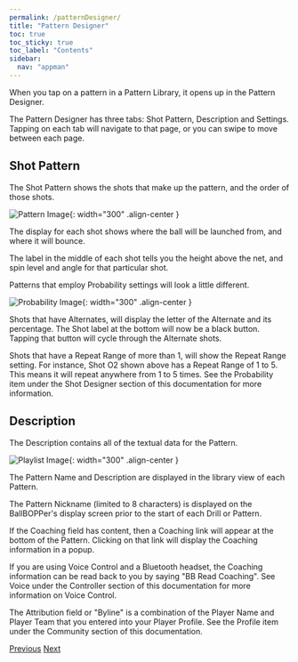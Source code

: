 ```yaml
---
permalink: /patternDesigner/
title: "Pattern Designer"
toc: true
toc_sticky: true
toc_label: "Contents"
sidebar:
  nav: "appman"
---
```


When you tap on a pattern in a Pattern Library, it opens up in the Pattern Designer.

The Pattern Designer has three tabs: Shot Pattern, Description and Settings. Tapping on each tab will navigate to that page, or you can swipe to move between each page.

## Shot Pattern
The Shot Pattern shows the shots that make up the pattern, and the order of those shots. 

![Pattern Image](../assets/images/PatternDesigner_500.jpg){: width="300" .align-center }

The display for each shot shows where the ball will be launched from, and where it will bounce. 

The label in the middle of each shot tells you the height above the net, and spin level and angle for that particular shot.

Patterns that employ Probability settings will look a little different.

![Probability Image](../assets/images/ProbabilityPattern_500.jpg){: width="300" .align-center }

Shots that have Alternates, will display the letter of the Alternate and its percentage. The Shot label at the bottom will now be a black button. Tapping that button will cycle through the Alternate shots.

Shots that have a Repeat Range of more than 1, will show the Repeat Range setting. For instance, Shot O2 shown above has a Repeat Range of 1 to 5. This means it will repeat anywhere from 1 to 5 times. See the Probability item under the Shot Designer section of this documentation for more information.

## Description
The Description contains all of the textual data for the Pattern. 

![Playlist Image](../assets/images/PatternDescription_500.jpg){: width="300" .align-center }

The Pattern Name and Description are displayed in the library view of each Pattern. 

The Pattern Nickname (limited to 8 characters) is displayed on the BallBOPPer's display screen prior to the start of each Drill or Pattern. 

If the Coaching field has content, then a Coaching link will appear at the bottom of the Pattern. Clicking on that link will display the Coaching information in a popup. 

If you are using Voice Control and a Bluetooth headset, the Coaching information can be read back to you by saying "BB Read Coaching". See Voice under the Controller section of this documentation for more information on Voice Control.

The Attribution field or "Byline" is a combination of the Player Name and Player Team that you entered into your Player Profile. See the Profile item under the Community section of this documentation.

  <nav class="pagination">
      <a href="/BallBOPPer/patternLibraries/" class="pagination--pager" title="Pattern Libraries">Previous</a>
      <a href="/BallBOPPer/shotDesigner/" class="pagination--pager" title="Shot Designer">Next</a> 
  </nav>
